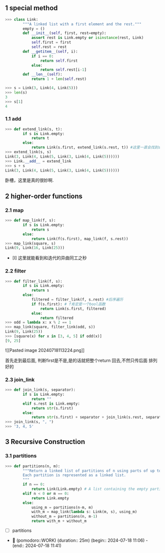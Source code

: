 
## 1	special method 


```python
>>> class Link:
        """A linked list with a first element and the rest."""
        empty = ()
        def __init__(self, first, rest=empty):
            assert rest is Link.empty or isinstance(rest, Link)
            self.first = first
            self.rest = rest
        def __getitem__(self, i):
            if i == 0:
                return self.first
            else:
                return self.rest[i-1]
        def __len__(self):
            return 1 + len(self.rest)

>>> s = Link(3, Link(4, Link(5)))
>>> len(s)
3
>>> s[1]
4
```

### 1.1	add 

```python
>>> def extend_link(s, t):
        if s is Link.empty:
            return t
        else:
            return Link(s.first, extend_link(s.rest, t)) #这里一直会找到s的最后一个
>>> extend_link(s, s)
Link(3, Link(4, Link(5, Link(3, Link(4, Link(5))))))
>>> Link.__add__ = extend_link
>>> s + s
Link(3, Link(4, Link(5, Link(3, Link(4, Link(5))))))
```

卧槽，这里是真的很妙啊.


## 2	higher-order functions

### 2.1	map 

```python
>>> def map_link(f, s):
        if s is Link.empty:
            return s
        else:
            return Link(f(s.first), map_link(f, s.rest))
>>> map_link(square, s)
Link(9, Link(16, Link(25)))
```

- [I] 这里就能看到和迭代的异曲同工之秒


### 2.2	filter

```python
>>> def filter_link(f, s):
        if s is Link.empty:
            return s
        else:
            filtered = filter_link(f, s.rest) #后序遍历
            if f(s.first): # f肯定是一个bool函数
                return Link(s.first, filtered)
            else:
                return filtered
>>> odd = lambda x: x % 2 == 1
>>> map_link(square, filter_link(odd, s))
Link(9, Link(25))
>>> [square(x) for x in [3, 4, 5] if odd(x)]
[9, 25]
```

![[Pasted image 20240718113224.png]]

首先走到最后面, 判断first是不是,是的话就把整个return 回去,不然只传后面 排列好的

### 2.3	join_link

```python
>>> def join_link(s, separator):
        if s is Link.empty:
            return ""
        elif s.rest is Link.empty:
            return str(s.first)
        else:
            return str(s.first) + separator + join_link(s.rest, separator)
>>> join_link(s, ", ")
>>> '3, 4, 5'
```


## 3	Recursive Construction

### 3.1	partitions

```python
>>> def partitions(n, m):
        """Return a linked list of partitions of n using parts of up to m.
        Each partition is represented as a linked list.
        """
        if n == 0:
            return Link(Link.empty) # A list containing the empty partition
        elif n < 0 or m == 0:
            return Link.empty
        else:
            using_m = partitions(n-m, m)
            with_m = map_link(lambda s: Link(m, s), using_m)
            without_m = partitions(n, m-1)
            return with_m + without_m
```


- [ ] partitions

- 🍅 (pomodoro::WORK) (duration:: 25m) (begin:: 2024-07-18 11:06) - (end:: 2024-07-18 11:41)